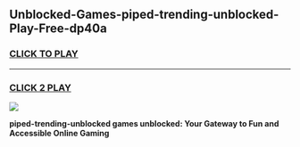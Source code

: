 
## Unblocked-Games-piped-trending-unblocked-Play-Free-dp40a
<h3>
<a href="https://premium76.site?title=piped-trending-unblocked&ref=10A">CLICK TO PLAY</a></h3>
<hr>

<h3>
<a href="https://premium76.site?title=piped-trending-unblocked&ref=10A">CLICK 2 PLAY</a>
  
</h3>

<a href="https://premium76.site?title=piped-trending-unblocked&ref=10A"><img src="https://clearcache.store/games.png"></a>


**piped-trending-unblocked games unblocked: Your Gateway to Fun and Accessible Online Gaming**
